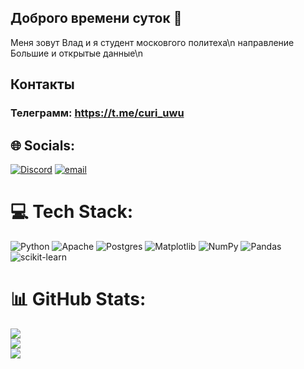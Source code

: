 ## Доброго времени суток 👋

Меня зовут Влад и я студент московгого политеха\n
направление Большие и открытые данные\n

## Контакты

### Телеграмм: https://t.me/curi_uwu


## 🌐 Socials:
[![Discord](https://img.shields.io/badge/Discord-%237289DA.svg?logo=discord&logoColor=white)](https://discord.gg/curi_uwu) [![email](https://img.shields.io/badge/Email-D14836?logo=gmail&logoColor=white)](mailto:pafnutev.vlad@gmail.com) 

# 💻 Tech Stack:
![Python](https://img.shields.io/badge/python-3670A0?style=for-the-badge&logo=python&logoColor=ffdd54) ![Apache](https://img.shields.io/badge/apache-%23D42029.svg?style=for-the-badge&logo=apache&logoColor=white) ![Postgres](https://img.shields.io/badge/postgres-%23316192.svg?style=for-the-badge&logo=postgresql&logoColor=white) ![Matplotlib](https://img.shields.io/badge/Matplotlib-%23ffffff.svg?style=for-the-badge&logo=Matplotlib&logoColor=black) ![NumPy](https://img.shields.io/badge/numpy-%23013243.svg?style=for-the-badge&logo=numpy&logoColor=white) ![Pandas](https://img.shields.io/badge/pandas-%23150458.svg?style=for-the-badge&logo=pandas&logoColor=white) ![scikit-learn](https://img.shields.io/badge/scikit--learn-%23F7931E.svg?style=for-the-badge&logo=scikit-learn&logoColor=white)
# 📊 GitHub Stats:
![](https://github-readme-stats.vercel.app/api?username=curiuwu&theme=dracula&hide_border=false&include_all_commits=false&count_private=false)<br/>
![](https://nirzak-streak-stats.vercel.app/?user=curiuwu&theme=dracula&hide_border=false)<br/>
![](https://github-readme-stats.vercel.app/api/top-langs/?username=curiuwu&theme=dracula&hide_border=false&include_all_commits=false&count_private=false&layout=compact)

<!-- Proudly created with GPRM ( https://gprm.itsvg.in ) -->
